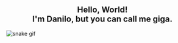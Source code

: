 <div align="center">
  <h2> Hello, World! <br> I'm Danilo, but you can call me giga. </h2>
</div>

![snake gif](https://github.com/gigazin/gigazin/blob/output/github-contribution-grid-snake.svg)

<!--
**gigazin/gigazin** is a ✨ _special_ ✨ repository because its `README.md` (this file) appears on your GitHub profile.

Here are some ideas to get you started:

- 🔭 I’m currently working on ...
- 🌱 I’m currently learning ...
- 👯 I’m looking to collaborate on ...
- 🤔 I’m looking for help with ...
- 💬 Ask me about ...
- 📫 How to reach me: ...
- 😄 Pronouns: ...
- ⚡ Fun fact: ...
-->
